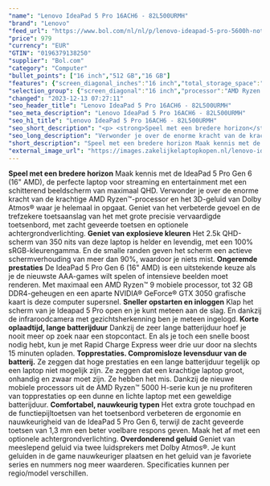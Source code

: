 ```yaml
---
"name": "Lenovo IdeaPad 5 Pro 16ACH6 - 82L500URMH"
"brand": "Lenovo"
"feed_url": "https://www.bol.com/nl/nl/p/lenovo-ideapad-5-pro-5600h-notebook-40-6-cm-wqxga-amd-ryzen-5-16-gb-ddr4-sdram-512-gb-ssd-nvidia-geforce-rtx-3050-wi-fi-6-windows-11-home-grijs/9300000074330059"
"price": 979
"currency": "EUR"
"GTIN": "0196379138250"
"supplier": "Bol.com"
"category": "Computer"
"bullet_points": ["16 inch","512 GB","16 GB"]
"features": {"screen_diagonal_inches":"16 inch","total_storage_space":"512 GB","memory_size":"16 GB"}
"selection_group": {"screen_diagonal":"16 inch","processor":"AMD Ryzen 5","changed_price_past_3_days":false,"product_family":"Ideapad"}
"changed": "2023-12-13 07:27:11"
"seo_header_title": "Lenovo IdeaPad 5 Pro 16ACH6 - 82L500URMH"
"seo_meta_description": "Lenovo IdeaPad 5 Pro 16ACH6 - 82L500URMH"
"seo_h1_title": "Lenovo IdeaPad 5 Pro 16ACH6 - 82L500URMH"
"seo_short_description": "<p> <strong>Speel met een bredere horizon</strong> Maak kennis met de IdeaPad 5 Pro Gen 6 (16\" AMD), de perfecte laptop voor streaming en entertainment met een schitterend beeldscherm van maximaal QHD."
"seo_long_description": "Verwonder je over de enorme kracht van de krachtige AMD Ryzen™-processor en het 3D-geluid van Dolby Atmos® waar je helemaal in opgaat. Geniet van het verbeterde gevoel en de trefzekere toetsaanslag van het met grote precisie vervaardigde toetsenbord, met zacht geveerde toetsen en optionele achtergrondverlichting. <strong>Geniet van explosieve kleuren</strong> Het 2. 5k QHD-scherm van 350 nits van deze laptop is helder en levendig, met een 100% sRGB-kleurengamma. En de smalle randen geven het scherm een actieve schermverhouding van meer dan 90%, waardoor je niets mist. <strong>Ongeremde prestaties</strong> De IdeaPad 5 Pro Gen 6 (16\" AMD) is een uitstekende keuze als je de nieuwste AAA-games wilt spelen of intensieve beelden moet renderen. Met maximaal een AMD Ryzen™ 9 mobiele processor, tot 32 GB DDR4-geheugen en een aparte NVIDIA® GeForce® GTX 3050 grafische kaart is deze computer supersnel. <strong>Sneller opstarten en inloggen</strong> Klap het scherm van je Ideapad 5 Pro open en je kunt meteen aan de slag. En dankzij de infraroodcamera met gezichtsherkenning ben je meteen ingelogd. <strong>Korte oplaadtijd, lange batterijduur</strong> Dankzij de zeer lange batterijduur hoef je nooit meer op zoek naar een stopcontact. En als je toch een snelle boost nodig hebt, kun je met Rapid Charge Express weer drie uur door na slechts 15 minuten opladen. <strong>Topprestaties. Compromisloze levensduur van de batterij. </strong> Ze zeggen dat hoge prestaties en een lange batterijduur tegelijk op een laptop niet mogelijk zijn. Ze zeggen dat een krachtige laptop groot, onhandig en zwaar moet zijn. Ze hebben het mis. Dankzij de nieuwe mobiele processors uit de AMD Ryzen™ 5000 H-serie kun je nu profiteren van topprestaties op een dunne en lichte laptop met een geweldige batterijduur. <strong>Comfortabel, nauwkeurig typen</strong> Het extra grote touchpad en de functiepijltoetsen van het toetsenbord verbeteren de ergonomie en nauwkeurigheid van de IdeaPad 5 Pro Gen 6, terwijl de zacht geveerde toetsen van 1,3 mm een beter voelbare respons geven. Maak het af met een optionele achtergrondverlichting. <strong>Overdonderend geluid</strong> Geniet van meeslepend geluid via twee luidsprekers met Dolby Atmos®. Je kunt geluiden in de game nauwkeuriger plaatsen en het geluid van je favoriete series en nummers nog meer waarderen. Specificaties kunnen per regio/model verschillen. </p>"
"short_description": "Speel met een bredere horizon Maak kennis met de IdeaPad 5 Pro Gen 6 (16\" AMD), de perfecte laptop voor streaming en entertainment met een schitterend beeldscherm van maximaal QHD. Verwonder je over de enorme kracht van de krachtige AMD Ryzen™-processor en het 3D-geluid van Dolby Atmos® waar je helemaal in opgaat. Geniet van het verbeterde gevoel en de trefzekere toetsaanslag van het met grote precisie vervaardigde toetsenbord, met zacht geveerde toetsen en optionele achtergrondverlichting. Geniet van explosieve kleuren Het 2.5k QHD-scherm van 350 nits van deze laptop is helder en levendig, met een 100% sRGB-kleurengamma. En de smalle randen geven het scherm een actieve schermverhouding van meer dan 90%, waardoor je niets mist. Ongeremde prestaties De IdeaPad 5 Pro Gen 6 (16\" AMD) is een uitstekende keuze als je de nieuwste AAA-games wilt spelen of intensieve beelden moet renderen. Met maximaal een AMD Ryzen™ 9 mobiele processor, tot 32 GB DDR4-geheugen en een aparte NVIDIA® GeForce® GTX 3050 grafische kaart is deze computer supersnel. Sneller opstarten en inloggen Klap het scherm van je Ideapad 5 Pro open en je kunt meteen aan de slag. En dankzij de infraroodcamera met gezichtsherkenning ben je meteen ingelogd. Korte oplaadtijd, lange batterijduur Dankzij de zeer lange batterijduur hoef je nooit meer op zoek naar een stopcontact. En als je toch een snelle boost nodig hebt, kun je met Rapid Charge Express weer drie uur door na slechts 15 minuten opladen. Topprestaties. Compromisloze levensduur van de batterij. Ze zeggen dat hoge prestaties en een lange batterijduur tegelijk op een laptop niet mogelijk zijn. Ze zeggen dat een krachtige laptop groot, onhandig en zwaar moet zijn. Ze hebben het mis. Dankzij de nieuwe mobiele processors uit de AMD Ryzen™ 5000 H-serie kun je nu profiteren van topprestaties op een dunne en lichte laptop met een geweldige batterijduur. Comfortabel, nauwkeurig typen Het extra grote touchpad en de functiepijltoetsen van het toetsenbord verbeteren de ergonomie en nauwkeurigheid van de IdeaPad 5 Pro Gen 6, terwijl de zacht geveerde toetsen van 1,3 mm een beter voelbare respons geven. Maak het af met een optionele achtergrondverlichting. Overdonderend geluid Geniet van meeslepend geluid via twee luidsprekers met Dolby Atmos®. Je kunt geluiden in de game nauwkeuriger plaatsen en het geluid van je favoriete series en nummers nog meer waarderen. Specificaties kunnen per regio/model verschillen."
"external_image_url": "https://images.zakelijkelaptopkopen.nl/lenovo-ideapad-5-pro-5600h-notebook-40-6-cm-wqxga-amd-ryzen-5-16-gb-ddr4-sdram-512-gb-ssd-nvidia-geforce-rtx-3050-wi-fi-6-windows-11-home-grijs.webp"
---
```


<p> <strong>Speel met een bredere horizon</strong> Maak kennis met de IdeaPad 5 Pro Gen 6 (16" AMD), de perfecte laptop voor streaming en entertainment met een schitterend beeldscherm van maximaal QHD. Verwonder je over de enorme kracht van de krachtige AMD Ryzen™-processor en het 3D-geluid van Dolby Atmos® waar je helemaal in opgaat. Geniet van het verbeterde gevoel en de trefzekere toetsaanslag van het met grote precisie vervaardigde toetsenbord, met zacht geveerde toetsen en optionele achtergrondverlichting. <strong>Geniet van explosieve kleuren</strong> Het 2.5k QHD-scherm van 350 nits van deze laptop is helder en levendig, met een 100% sRGB-kleurengamma. En de smalle randen geven het scherm een actieve schermverhouding van meer dan 90%, waardoor je niets mist. <strong>Ongeremde prestaties</strong> De IdeaPad 5 Pro Gen 6 (16" AMD) is een uitstekende keuze als je de nieuwste AAA-games wilt spelen of intensieve beelden moet renderen. Met maximaal een AMD Ryzen™ 9 mobiele processor, tot 32 GB DDR4-geheugen en een aparte NVIDIA® GeForce® GTX 3050 grafische kaart is deze computer supersnel. <strong>Sneller opstarten en inloggen</strong> Klap het scherm van je Ideapad 5 Pro open en je kunt meteen aan de slag. En dankzij de infraroodcamera met gezichtsherkenning ben je meteen ingelogd. <strong>Korte oplaadtijd, lange batterijduur</strong> Dankzij de zeer lange batterijduur hoef je nooit meer op zoek naar een stopcontact. En als je toch een snelle boost nodig hebt, kun je met Rapid Charge Express weer drie uur door na slechts 15 minuten opladen. <strong>Topprestaties. Compromisloze levensduur van de batterij.</strong> Ze zeggen dat hoge prestaties en een lange batterijduur tegelijk op een laptop niet mogelijk zijn. Ze zeggen dat een krachtige laptop groot, onhandig en zwaar moet zijn. Ze hebben het mis. Dankzij de nieuwe mobiele processors uit de AMD Ryzen™ 5000 H-serie kun je nu profiteren van topprestaties op een dunne en lichte laptop met een geweldige batterijduur. <strong>Comfortabel, nauwkeurig typen</strong> Het extra grote touchpad en de functiepijltoetsen van het toetsenbord verbeteren de ergonomie en nauwkeurigheid van de IdeaPad 5 Pro Gen 6, terwijl de zacht geveerde toetsen van 1,3 mm een beter voelbare respons geven. Maak het af met een optionele achtergrondverlichting. <strong>Overdonderend geluid</strong> Geniet van meeslepend geluid via twee luidsprekers met Dolby Atmos®. Je kunt geluiden in de game nauwkeuriger plaatsen en het geluid van je favoriete series en nummers nog meer waarderen. Specificaties kunnen per regio/model verschillen. </p>
